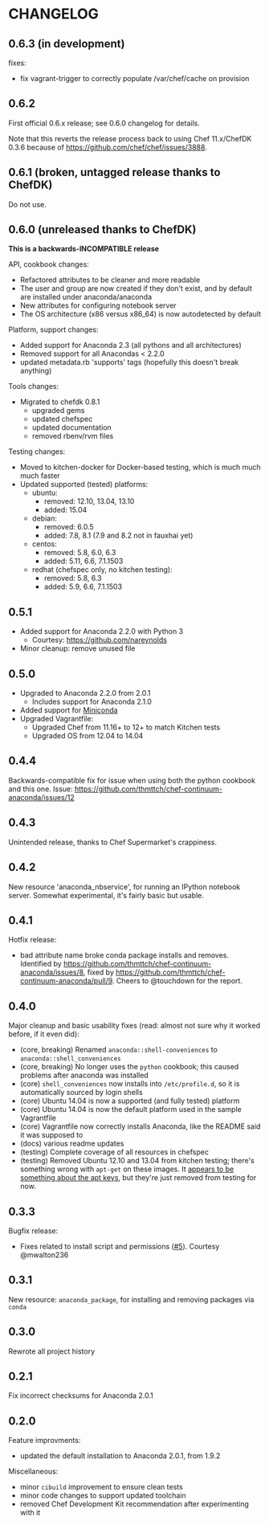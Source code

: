 # CHANGELOG

## 0.6.3 (in development)

fixes:

- fix vagrant-trigger to correctly populate /var/chef/cache on provision

## 0.6.2

First official 0.6.x release; see 0.6.0 changelog for details.

Note that this reverts the release process back to using Chef 11.x/ChefDK 0.3.6
because of <https://github.com/chef/chef/issues/3888>.

## 0.6.1 (broken, untagged release thanks to ChefDK)

Do not use.

## 0.6.0 (unreleased thanks to ChefDK)

**This is a backwards-INCOMPATIBLE release**

API, cookbook changes:

- Refactored attributes to be cleaner and more readable
- The user and group are now created if they don't exist, and by default are
  installed under anaconda/anaconda
- New attributes for configuring notebook server
- The OS architecture (x86 versus x86_64) is now autodetected by default

Platform, support changes:

- Added support for Anaconda 2.3 (all pythons and all architectures)
- Removed support for all Anacondas < 2.2.0
- updated metadata.rb 'supports' tags (hopefully this doesn't break anything)

Tools changes:

- Migrated to chefdk 0.8.1
  - upgraded gems
  - updated chefspec
  - updated documentation
  - removed rbenv/rvm files

Testing changes:

- Moved to kitchen-docker for Docker-based testing, which is much much much
  faster
- Updated supported (tested) platforms:
  - ubuntu:
    - removed: 12.10, 13.04, 13.10
    - added: 15.04
  - debian:
    - removed: 6.0.5
    - added: 7.8, 8.1 (7.9 and 8.2 not in fauxhai yet)
  - centos:
    - removed: 5.8, 6.0, 6.3
    - added: 5.11, 6.6, 7.1.1503
  - redhat (chefspec only, no kitchen testing):
    - removed: 5.8, 6.3
    - added: 5.9, 6.6, 7.1.1503

## 0.5.1

- Added support for Anaconda 2.2.0 with Python 3
  - Courtesy: https://github.com/nareynolds
- Minor cleanup: remove unused file

## 0.5.0

- Upgraded to Anaconda 2.2.0 from 2.0.1
  - Includes support for Anaconda 2.1.0
- Added support for [Miniconda](http://conda.pydata.org/miniconda.html)
- Upgraded Vagrantfile:
  - Upgraded Chef from 11.16+ to 12+ to match Kitchen tests
  - Upgraded OS from 12.04 to 14.04

## 0.4.4

Backwards-compatible fix for issue when using both the python cookbook and this
one. Issue: https://github.com/thmttch/chef-continuum-anaconda/issues/12

## 0.4.3

Unintended release, thanks to Chef Supermarket's crappiness.

## 0.4.2

New resource 'anaconda_nbservice', for running an IPython notebook server.
Somewhat experimental, it's fairly basic but usable.

## 0.4.1

Hotfix release:

- bad attribute name broke conda package installs and removes. Identified by
  https://github.com/thmttch/chef-continuum-anaconda/issues/8, fixed by
  https://github.com/thmttch/chef-continuum-anaconda/pull/9. Cheers to
  @touchdown for the report.

## 0.4.0

Major cleanup and basic usability fixes (read: almost not sure why it worked
before, if it even did):

- (core, breaking) Renamed `anaconda::shell-conveniences` to
  `anaconda::shell_conveniences`
- (core, breaking) No longer uses the `python` cookbook; this caused problems
  after anaconda was installed
- (core) `shell_conveniences` now installs into `/etc/profile.d`, so it is
  automatically sourced by login shells
- (core) Ubuntu 14.04 is now a supported (and fully tested) platform
- (core) Ubuntu 14.04 is now the default platform used in the sample Vagrantfile
- (core) Vagrantfile now correctly installs Anaconda, like the README said it
  was supposed to
- (docs) various readme updates
- (testing) Complete coverage of all resources in chefspec
- (testing) Removed Ubuntu 12.10 and 13.04 from kitchen testing; there's
  something wrong with `apt-get` on these images. It [appears to
  be](http://ubuntuforums.org/showthread.php?t=1542755) [something about the
  apt keys](http://ubuntuforums.org/showthread.php?p=7001019#7001019), but
  they're just removed from testing for now.

## 0.3.3

Bugfix release:

- Fixes related to install script and permissions
  ([#5](https://github.com/thmttch/chef-continuum-anaconda/pull/5)). Courtesy
  @mwalton236

## 0.3.1

New resource: `anaconda_package`, for installing and removing packages via
`conda`

## 0.3.0

Rewrote all project history

## 0.2.1

Fix incorrect checksums for Anaconda 2.0.1

## 0.2.0

Feature improvments:

- updated the default installation to Anaconda 2.0.1, from 1.9.2

Miscellaneous:

- minor `cibuild` improvement to ensure clean tests
- minor code changes to support updated toolchain
- removed Chef Development Kit recommendation after experimenting with it
